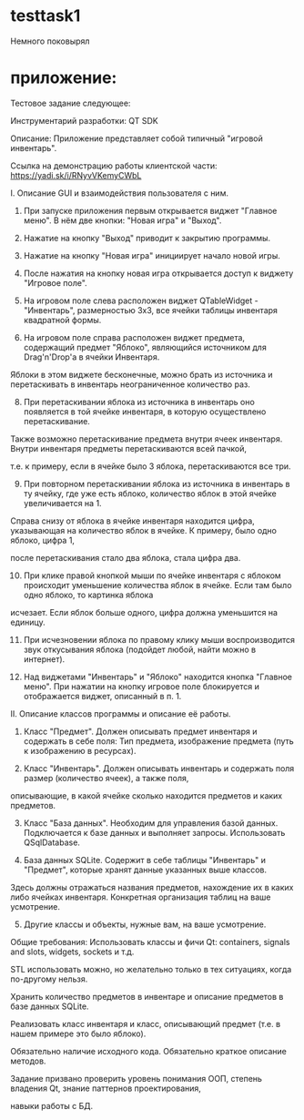 # testtask1
Немного поковырял

# приложение:
Тестовое задание следующее:

Инструментарий разработки: QT SDK

Описание: Приложение представляет собой типичный "игровой инвентарь".

Ссылка на демонстрацию работы клиентской части: https://yadi.sk/i/RNyvVKemyCWbL

I. Описание GUI и взаимодействия пользователя с ним.

1. При запуске приложения первым открывается виджет "Главное меню". В нём две кнопки: "Новая игра" и "Выход".

2. Нажатие на кнопку "Выход" приводит к закрытию программы.

3. Нажатие на кнопку "Новая игра" инициирует начало новой игры.

4. После нажатия на кнопку новая игра открывается доступ к виджету "Игровое поле".

6. На игровом поле слева расположен виджет QTableWidget - "Инвентарь", размерностью 3х3, все ячейки таблицы инвентаря квадратной формы.

7. На игровом поле справа расположен виджет предмета, содержащий предмет "Яблоко", являющийся источником для Drag'n'Drop'a в ячейки Инвентаря.

Яблоки в этом виджете бесконечные, можно брать из источника и перетаскивать в инвентарь неограниченное количество раз.

8. При перетаскивании яблока из источника в инвентарь оно появляется в той ячейке инвентаря, в которую осуществлено перетаскивание.

Также возможно перетаскивание предмета внутри ячеек инвентаря. Внутри инвентаря предметы перетаскиваются всей пачкой,

т.е. к примеру, если в ячейке было 3 яблока, перетаскиваются все три.

9. При повторном перетаскивании яблока из источника в инвентарь в ту ячейку, где уже есть яблоко, количество яблок в этой ячейке увеличивается на 1.

Справа снизу от яблока в ячейке инвентаря находится цифра, указывающая на количество яблок в ячейке. К примеру, было одно яблоко, цифра 1,

после перетаскивания стало два яблока, стала цифра два.

10. При клике правой кнопкой мыши по ячейке инвентаря с яблоком происходит уменьшение количества яблок в ячейке. Если там было одно яблоко, то картинка яблока

исчезает. Если яблок больше одного, цифра должна уменьшится на единицу.

11. При исчезновении яблока по правому клику мыши воспроизводится звук откусывания яблока (подойдет любой, найти можно в интернет).

12. Над виджетами "Инвентарь" и "Яблоко" находится кнопка "Главное меню". При нажатии на кнопку игровое поле блокируется и отображается виджет, описанный в п. 1.

II. Описание классов программы и описание её работы.

1. Класс "Предмет". Должен описывать предмет инвентаря и содержать в себе поля: Тип предмета, изображение предмета (путь к изображению в ресурсах).

2. Класс "Инвентарь". Должен описывать инвентарь и содержать поля размер (количество ячеек), а также поля,

описывающие, в какой ячейке сколько находится предметов и каких предметов.

3. Класс "База данных". Необходим для управления базой данных. Подключается к базе данных и выполняет запросы. Использовать QSqlDatabase.

4. База данных SQLite. Содержит в себе таблицы "Инвентарь" и "Предмет", которые хранят данные указанных выше классов.

Здесь должны отражаться названия предметов, нахождение их в каких либо ячейках инвентаря. Конкретная организация таблиц на ваше усмотрение.

5. Другие классы и объекты, нужные вам, на ваше усмотрение.


Общие требования: Использовать классы и фичи Qt: containers, signals and slots, widgets, sockets и т.д.

STL использовать можно, но желательно только в тех ситуациях, когда по-другому нельзя.

Хранить количество предметов в инвентаре и описание предметов в базе данных SQLite.

Реализовать класс инвентаря и класс, описывающий предмет (т.е. в нашем примере это было яблоко).

Обязательно наличие исходного кода. Обязательно краткое описание методов.

Задание призвано проверить уровень понимания ООП, степень владения Qt, знание паттернов проектирования,

навыки работы с БД.
